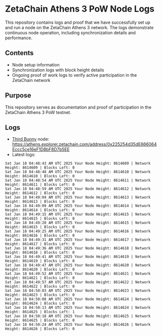 # ZetaChain Athens 3 PoW Node Logs
This repository contains logs and proof that we have successfully set up and run a node on the ZetaChain Athens 3 network. The logs demonstrate continuous node operation, including synchronization details and performance.

## Contents
- Node setup information
- Synchronization logs with block height details
- Ongoing proof of work logs to verify active participation in the ZetaChain network

## Purpose
This repository serves as documentation and proof of participation in the ZetaChain Athens 3 PoW testnet.

## Logs

- [Third Bunny](https://thirdbunny.xyz/) node: https://athens.explorer.zetachain.com/address/0x225254d35dE666064Eccc5ce16eF1D8bF8D7b5EE
- Latest logs:
```
Sat Jan 18 04:48:43 AM UTC 2025 Your Node Height: 8614609 | Network Height: 8614609 | Blocks Left: 0
Sat Jan 18 04:48:48 AM UTC 2025 Your Node Height: 8614610 | Network Height: 8614610 | Blocks Left: 0
Sat Jan 18 04:48:54 AM UTC 2025 Your Node Height: 8614611 | Network Height: 8614611 | Blocks Left: 0
Sat Jan 18 04:48:59 AM UTC 2025 Your Node Height: 8614612 | Network Height: 8614612 | Blocks Left: 0
Sat Jan 18 04:49:04 AM UTC 2025 Your Node Height: 8614613 | Network Height: 8614613 | Blocks Left: 0
Sat Jan 18 04:49:09 AM UTC 2025 Your Node Height: 8614614 | Network Height: 8614614 | Blocks Left: 0
Sat Jan 18 04:49:15 AM UTC 2025 Your Node Height: 8614615 | Network Height: 8614615 | Blocks Left: 0
Sat Jan 18 04:49:20 AM UTC 2025 Your Node Height: 8614615 | Network Height: 8614615 | Blocks Left: 0
Sat Jan 18 04:49:25 AM UTC 2025 Your Node Height: 8614616 | Network Height: 8614616 | Blocks Left: 0
Sat Jan 18 04:49:31 AM UTC 2025 Your Node Height: 8614617 | Network Height: 8614617 | Blocks Left: 0
Sat Jan 18 04:49:36 AM UTC 2025 Your Node Height: 8614618 | Network Height: 8614618 | Blocks Left: 0
Sat Jan 18 04:49:41 AM UTC 2025 Your Node Height: 8614619 | Network Height: 8614619 | Blocks Left: 0
Sat Jan 18 04:49:47 AM UTC 2025 Your Node Height: 8614620 | Network Height: 8614620 | Blocks Left: 0
Sat Jan 18 04:49:52 AM UTC 2025 Your Node Height: 8614621 | Network Height: 8614621 | Blocks Left: 0
Sat Jan 18 04:49:57 AM UTC 2025 Your Node Height: 8614622 | Network Height: 8614622 | Blocks Left: 0
Sat Jan 18 04:50:03 AM UTC 2025 Your Node Height: 8614623 | Network Height: 8614623 | Blocks Left: 0
Sat Jan 18 04:50:08 AM UTC 2025 Your Node Height: 8614624 | Network Height: 8614624 | Blocks Left: 0
Sat Jan 18 04:50:13 AM UTC 2025 Your Node Height: 8614624 | Network Height: 8614625 | Blocks Left: 1
Sat Jan 18 04:50:18 AM UTC 2025 Your Node Height: 8614625 | Network Height: 8614625 | Blocks Left: 0
Sat Jan 18 04:50:24 AM UTC 2025 Your Node Height: 8614626 | Network Height: 8614626 | Blocks Left: 0
```
